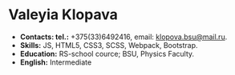 # Valeyia Klopava
* __Contacts: tel.:__ +375(33)6492416, email: klopova.bsu@mail.ru.
* __Skills:__ JS, HTML5, CSS3, SCSS, Webpack, Bootstrap.
* __Education:__ RS-school cource; BSU, Physics Faculty.
* __English:__ Intermediate
